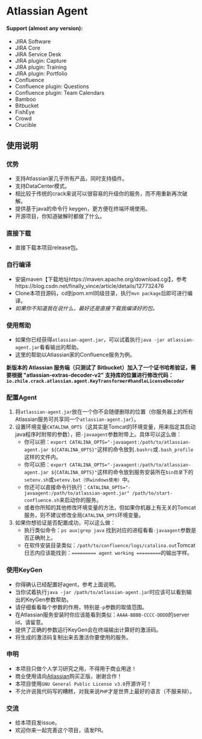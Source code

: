 # Atlassian Agent

#### Support (almost any version):
* JIRA Software
* JIRA Core
* JIRA Service Desk
* JIRA plugin: Capture
* JIRA plugin: Training
* JIRA plugin: Portfolio
* Confluence
* Confluence plugin: Questions
* Confluence plugin: Team Calendars
* Bamboo
* Bitbucket
* FishEye
* Crowd
* Crucible

## 使用说明

### 优势
* 支持Atlassian家几乎所有产品，同时支持插件。
* 支持DataCenter模式。
* 相比较于传统的crack来说可以很容易的升级你的服务，而不用重新再次破解。
* 提供基于java的命令行 keygen，更方便在终端环境使用。
* 开源项目，你知道破解时都做了什么。

### 直接下载
* 直接下载本项目release包。

### 自行编译
* 安装maven【下载地址https://maven.apache.org/download.cgi】，参考https://blog.csdn.net/finally_vince/article/details/127732476
* Clone本项目源码，cd到pom.xml同级目录，执行`mvn package`后即可进行编译。
* *如果你不知道我在说什么，最好还是直接下载我编译好的包。*

### 使用帮助
* 如果你已经获得`atlassian-agent.jar`，可以试着执行`java -jar atlassian-agent.jar`看看输出的帮助。
* 这里的帮助以Atlassian家的Confluence服务为例。

**新版本的 Atlassian 服务端（只测试了 Bitbucket）加入了一个证书哈希验证，需要根据 "atlassian-extras-decoder-v2" 支持库的位置进行修改代码：`io.zhile.crack.atlassian.agent.KeyTransformer#handleLicenseDecoder`**

### 配置Agent
1. 将`atlassian-agent.jar`放在一个你不会随便删除的位置（你服务器上的所有Atlassian服务可共享同一个`atlassian-agent.jar`）。
2. 设置环境变量`CATALINA_OPTS`（这其实是Tomcat的环境变量，用来指定其启动java程序时附带的参数），把`-javaagent`参数附带上。具体可以这么做：
   * 你可以把：`export CATALINA_OPTS="-javaagent:/path/to/atlassian-agent.jar ${CATALINA_OPTS}"`这样的命令放到`.bashrc`或`.bash_profile`这样的文件内。
   * 你可以把：`export CATALINA_OPTS="-javaagent:/path/to/atlassian-agent.jar ${CATALINA_OPTS}"`这样的命令放到服务安装所在`bin目录`下的`setenv.sh`或`setenv.bat（供windows使用）`中。
   * 你还可以直接命令行执行：`CATALINA_OPTS="-javaagent:/path/to/atlassian-agent.jar" /path/to/start-confluence.sh`来启动你的服务。
   * 或者你所知的其他修改环境变量的方法，但如果你机器上有无关的Tomcat服务，则不建议修改全局`CATALINA_OPTS`环境变量。
3. 如果你想验证是否配置成功，可以这么做：
   * 执行类似命令：`ps aux|grep java` 找到对应的进程看看`-javaagent`参数是否正确附上。
   * 在软件安装目录类似：`/path/to/confluence/logs/catalina.out`Tomcat日志内应该能找到：`========= agent working =========`的输出字样。

### 使用KeyGen
* 你得确认已经配置好agent，参考上面说明。
* 当你试着执行`java -jar /path/to/atlassian-agent.jar`时应该可以看到输出的KeyGen参数帮助。
* 请仔细看看每个参数的作用，特别是`-p`参数的取值范围。
* 在Atlassian服务安装时你应该能看到类似：`AAAA-BBBB-CCCC-DDDD`的server id，请留意。
* 提供了正确的参数运行KeyGen会在终端输出计算好的激活码。
* 将生成的激活码复制出来去激活你要使用的服务。

### 申明
* 本项目只做个人学习研究之用，不得用于商业用途！
* 商业使用请向[Atlassian](https://www.atlassian.com)购买正版，谢谢合作！
* 本项目使用`GNU General Public License v3.0`开源许可！
* 不允许说我代码写的糟糕，对我来说`PHP`才是世界上最好的语言（不服来辩）。

### 交流
* 给本项目发issue。
* 欢迎你来一起完善这个项目，请发PR。
